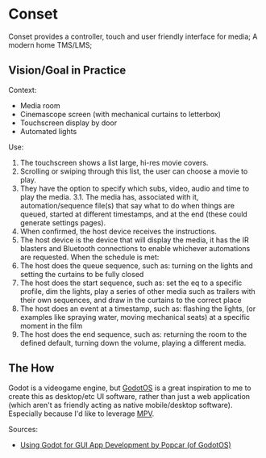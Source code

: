# Conset
Conset provides a controller, touch and user friendly interface for media; A modern home TMS/LMS;

## Vision/Goal in Practice
Context: 
- Media room
 - Cinemascope screen (with mechanical curtains to letterbox)
 - Touchscreen display by door
 - Automated lights

Use:
1. The touchscreen shows a list large, hi-res movie covers.
2. Scrolling or swiping through this list, the user can choose a movie to play.
3. They have the option to specify which subs, video, audio and time to play the media.
3.1. The media has, associated with it, automation/sequence file(s) that say what to do when things are queued, started at different timestamps, and at the end (these could generate settings pages).
4. When confirmed, the host device receives the instructions.
5. The host device is the device that will display the media, it has the IR blasters and Bluetooth connections to enable whichever automations are requested. When the schedule is met:
6. The host does the queue sequence, such as: turning on the lights and setting the curtains to be fully closed
7. The host does the start sequence, such as: set the eq to a specific profile, dim the lights, play a series of other media such as trailers with their own sequences, and draw in the curtains to the correct place 
8. The host does an event at a timestamp, such as: flashing the lights, (or examples like spraying water, moving mechanical seats) at a specific moment in the film
9. The host does the end sequence, such as: returning the room to the defined default, turning down the volume, playing a different media.

## The How
Godot is a videogame engine, but [GodotOS](https://popcar.bearblog.dev/using-godot-for-gui-app-development/) is a great inspiration to me to create this as desktop/etc UI software, rather than just a web application (which aren't as friendly acting as native mobile/desktop software). Especially because I'd like to leverage [MPV](https://popcar.bearblog.dev/using-godot-for-gui-app-development/).

Sources:
- [Using Godot for GUI App Development by Popcar (of GodotOS)](https://popcar.bearblog.dev/using-godot-for-gui-app-development/)
